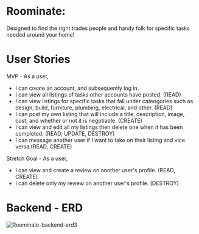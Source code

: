 # Roominate:
Designed to find the right trades people and handy folk for specific tasks needed around your home!


# User Stories
MVP - As a user, 
- I can create an account, and subsequently log in.
- I can view all listings of tasks other accounts have posted. (READ)
- I can view listings for specific tasks that fall under cateogories such as design, build, furniture, plumbing, electrical, and other. (READ)
- I can post my own listing that will include a title, description, image, cost, and whether or not it is negotiable. (CREATE)
- I can view and edit all my listings then delete one when it has been completed. (READ, UPDATE, DESTROY)
- I can message another user if I want to take on their listing and vice versa.(READ, CREATE)

Stretch Goal - As a user,
- I can view and create a review on another user's profile. (READ, CREATE)
- I can delete only my review on another user's profile. (DESTROY)

# Backend - ERD
![Roominate-backend-erd3](https://user-images.githubusercontent.com/60496537/152081753-d7749d19-423d-48af-97d5-e5a092b35d98.png)
